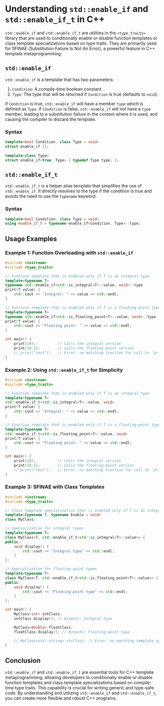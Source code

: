 
# Understanding `std::enable_if` and `std::enable_if_t` in C++

`std::enable_if` and `std::enable_if_t` are utilities in the `<type_traits>` library that are used to conditionally enable or disable function templates or class template specializations based on type traits. They are primarily used for SFINAE (Substitution Failure Is Not An Error), a powerful feature in C++ template metaprogramming.

## `std::enable_if`

`std::enable_if` is a template that has two parameters:
1. `Condition`: A compile-time boolean constant.
2. `Type`: The type that will be returned if `Condition` is true (defaults to `void`).

If `Condition` is true, `std::enable_if` will have a member `type` which is defined as `Type`. If `Condition` is false, `std::enable_if` will not have a `type` member, leading to a substitution failure in the context where it is used, and causing the compiler to discard the template.

### Syntax

```cpp
template<bool Condition, class Type = void>
struct enable_if {};
 
template<class Type>
struct enable_if<true, Type> { typedef Type type; };
```

## `std::enable_if_t`

`std::enable_if_t` is a helper alias template that simplifies the use of `std::enable_if`. It directly resolves to the type if the condition is true and avoids the need to use the `typename` keyword.

### Syntax

```cpp
template<bool Condition, class Type = void>
using enable_if_t = typename enable_if<Condition, Type>::type;
```

## Usage Examples

### Example 1: Function Overloading with `std::enable_if`

```cpp
#include <iostream>
#include <type_traits>

// Function template that is enabled only if T is an integral type
template<typename T>
typename std::enable_if<std::is_integral<T>::value, void>::type
print(T value) {
    std::cout << "Integral: " << value << std::endl;
}

// Function template that is enabled only if T is a floating-point type
template<typename T>
typename std::enable_if<std::is_floating_point<T>::value, void>::type
print(T value) {
    std::cout << "Floating point: " << value << std::endl;
}

int main() {
    print(10);          // Calls the integral version
    print(10.5);        // Calls the floating-point version
    // print("test");   // Error: no matching function for call to 'print'
}
```

### Example 2: Using `std::enable_if_t` for Simplicity

```cpp
#include <iostream>
#include <type_traits>

// Function template that is enabled only if T is an integral type
template<typename T>
std::enable_if_t<std::is_integral<T>::value, void>
print(T value) {
    std::cout << "Integral: " << value << std::endl;
}

// Function template that is enabled only if T is a floating-point type
template<typename T>
std::enable_if_t<std::is_floating_point<T>::value, void>
print(T value) {
    std::cout << "Floating point: " << value << std::endl;
}

int main() {
    print(10);          // Calls the integral version
    print(10.5);        // Calls the floating-point version
    // print("test");   // Error: no matching function for call to 'print'
}
```

### Example 3: SFINAE with Class Templates

```cpp
#include <iostream>
#include <type_traits>

// Class template specialization that is enabled only if T is an integral type
template<typename T, typename Enable = void>
class MyClass;

// Specialization for integral types
template<typename T>
class MyClass<T, std::enable_if_t<std::is_integral<T>::value>> {
public:
    void display() {
        std::cout << "Integral type" << std::endl;
    }
};

// Specialization for floating-point types
template<typename T>
class MyClass<T, std::enable_if_t<std::is_floating_point<T>::value>> {
public:
    void display() {
        std::cout << "Floating-point type" << std::endl;
    }
};

int main() {
    MyClass<int> intClass;
    intClass.display(); // Outputs: Integral type

    MyClass<double> floatClass;
    floatClass.display(); // Outputs: Floating-point type

    // MyClass<std::string> strClass; // Error: no matching template specialization for type
}
```

## Conclusion

`std::enable_if` and `std::enable_if_t` are essential tools for C++ template metaprogramming, allowing developers to conditionally enable or disable function templates and class template specializations based on compile-time type traits. This capability is crucial for writing generic and type-safe code. By understanding and utilizing `std::enable_if` and `std::enable_if_t`, you can create more flexible and robust C++ programs.

